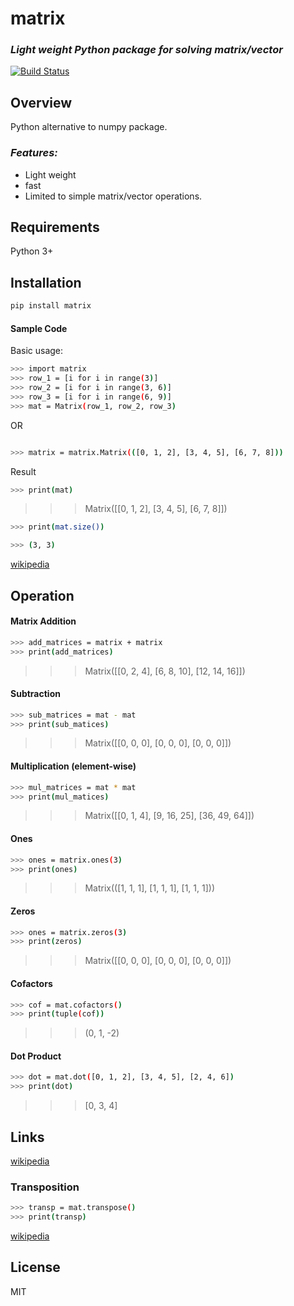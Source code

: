 # matrix
### _Light weight Python package for solving matrix/vector_

[![Build Status](https://travis-ci.org/joemccann/dillinger.svg?branch=master)](https://www.facebook.com/AgesXpat)
## Overview
Python alternative to numpy package.

### _Features:_   
- Light weight 
- fast
- Limited to simple matrix/vector operations.

## Requirements
Python 3+

## Installation

```sh
pip install matrix
```
#### Sample Code
Basic usage:

```sh
>>> import matrix
>>> row_1 = [i for i in range(3)]
>>> row_2 = [i for i in range(3, 6)]
>>> row_3 = [i for i in range(6, 9)]
>>> mat = Matrix(row_1, row_2, row_3)
```
OR
```sh

>>> matrix = matrix.Matrix(([0, 1, 2], [3, 4, 5], [6, 7, 8]))
```
Result
```sh
>>> print(mat)
```
>>> Matrix([[0, 1, 2], [3, 4, 5], [6, 7, 8]])

```sh
>>> print(mat.size())

>>> (3, 3)
```
[wikipedia](https://en.wikipedia.org/wiki/Matrix_(mathematics)#Size)
## Operation
#### Matrix Addition
```sh
>>> add_matrices = matrix + matrix
>>> print(add_matrices)
```
>>> Matrix([[0, 2, 4], [6, 8, 10], [12, 14, 16]])

#### Subtraction
```sh
>>> sub_matrices = mat - mat
>>> print(sub_matices)
```
>>> Matrix([[0, 0, 0], [0, 0, 0], [0, 0, 0]])

#### Multiplication (element-wise)
```sh
>>> mul_matrices = mat * mat
>>> print(mul_matices)
```
>>> Matrix([[0, 1, 4], [9, 16, 25], [36, 49, 64]])

#### Ones
```sh
>>> ones = matrix.ones(3)
>>> print(ones)
```
>>> Matrix(([1, 1, 1], [1, 1, 1], [1, 1, 1]))

#### Zeros
```sh
>>> ones = matrix.zeros(3)
>>> print(zeros)
```
>>> Matrix([[0, 0, 0], [0, 0, 0], [0, 0, 0]])

#### Cofactors
```sh
>>> cof = mat.cofactors()
>>> print(tuple(cof))
```
>>> (0, 1, -2)

#### Dot Product
```sh
>>> dot = mat.dot([0, 1, 2], [3, 4, 5], [2, 4, 6])
>>> print(dot)
```
>>> [0, 3, 4]
## Links
[wikipedia](https://en.wikipedia.org/wiki/Matrix_(mathematics))

### Transposition
```sh
>>> transp = mat.transpose()
>>> print(transp)
```
[wikipedia](https://en.wikipedia.org/wiki/Transpose)
## License
MIT
